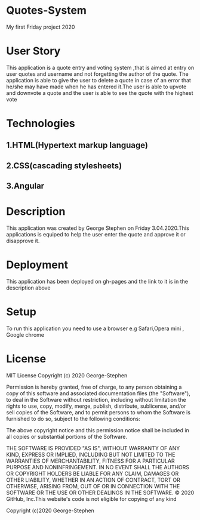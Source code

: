 # Quotes-System
My first Friday project 2020
# User Story
This application is a quote entry and voting system ,that is aimed at entry on user quotes and username and not forgetting the author 
of the quote. The application is able to give the user to delete a quote in case of an error that he/she may have made 
when he has entered it.The user is able to upvote and downvote a quote and the user is able to see the quote with the highest vote
# Technologies
 ## 1.HTML(Hypertext markup language)
## 2.CSS(cascading stylesheets)
## 3.Angular 
 # Description
 This application was created by George Stephen on Friday 3.04.2020.This applications is equiped to help the user enter the quote and 
 approve it or disapprove it.
 # Deployment 
 This application has been deployed  on gh-pages and the link to it is in the description above
 # Setup
 To run this application you need to use a browser e.g Safari,Opera mini , Google chrome
 # License
 MIT License
Copyright (c) 2020 George-Stephen

Permission is hereby granted, free of charge, to any person obtaining a copy of this software and associated documentation files (the "Software"), to deal in the Software without restriction, including without limitation the rights to use, copy, modify, merge, publish, distribute, sublicense, and/or sell copies of the Software, and to permit persons to whom the Software is furnished to do so, subject to the following conditions:

The above copyright notice and this permission notice shall be included in all copies or substantial portions of the Software.

THE SOFTWARE IS PROVIDED "AS IS", WITHOUT WARRANTY OF ANY KIND, EXPRESS OR IMPLIED, INCLUDING BUT NOT LIMITED TO THE WARRANTIES OF MERCHANTABILITY, FITNESS FOR A PARTICULAR PURPOSE AND NONINFRINGEMENT. IN NO EVENT SHALL THE AUTHORS OR COPYRIGHT HOLDERS BE LIABLE FOR ANY CLAIM, DAMAGES OR OTHER LIABILITY, WHETHER IN AN ACTION OF CONTRACT, TORT OR OTHERWISE, ARISING FROM, OUT OF OR IN CONNECTION WITH THE SOFTWARE OR THE USE OR OTHER DEALINGS IN THE SOFTWARE. © 2020 GitHub, Inc.This website's code is not eligible for copying of any kind

Copyright (c)2020 George-Stephen
